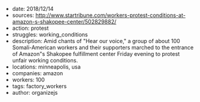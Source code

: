 - date: 2018/12/14
- sources: http://www.startribune.com/workers-protest-conditions-at-amazon-s-shakopee-center/502829882/
- action: protest
- struggles: working_conditions
- description: Amid chants of "Hear our voice," a group of about 100 Somali-American workers and their supporters marched to the entrance of Amazon"s Shakopee fulfillment center Friday evening to protest unfair working conditions.
- locations: minneapolis, usa
- companies: amazon
- workers: 100
- tags: factory_workers
- author: organizejs
